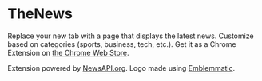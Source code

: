 TheNews
========
Replace your new tab with a page that displays the latest news. Customize based on categories (sports, business, tech, etc.). Get it as a Chrome Extension on [the Chrome Web Store](https://chrome.google.com/webstore/detail/thenews/klcmpkbpjpijllabgcldbmmgnianpamn).

Extension powered by [NewsAPI.org](https://newsapi.org/). Logo made using [Emblemmatic](https://emblemmatic.org/).
